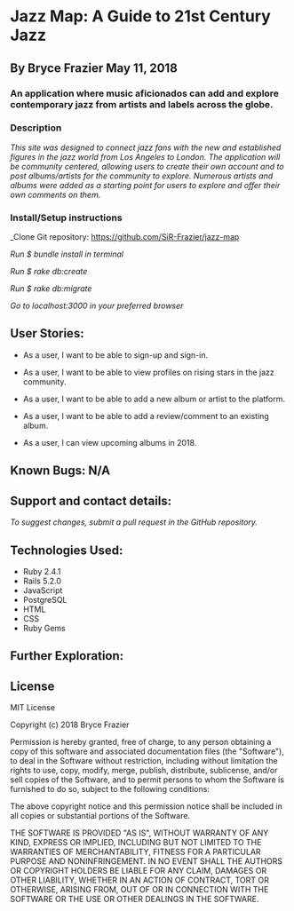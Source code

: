 # Jazz Map: A Guide to 21st Century Jazz

## By Bryce Frazier May 11, 2018

### An application where music aficionados can add and explore contemporary jazz from artists and labels across the globe.

### Description
_This site was designed to connect jazz fans with the new and established figures in the jazz world from Los Angeles to London. The application will be community centered, allowing users to create their own account and to post albums/artists for the community to explore. Numerous artists and albums were added as a starting point for users to explore and offer their own comments on them._

### Install/Setup instructions

_Clone Git repository: https://github.com/SiR-Frazier/jazz-map

_Run $ bundle install in terminal_

_Run $ rake db:create_

_Run $ rake db:migrate_

_Go to localhost:3000 in your preferred browser_

## User Stories:

* As a user, I want to be able to sign-up and sign-in.

* As a user, I want to be able to view profiles on rising stars in the jazz community.

* As a user, I want to be able to add a new album or artist to the platform.

* As a user, I want to be able to add a review/comment to an existing album.

* As a user, I can view upcoming albums in 2018.

## Known Bugs: N/A

## Support and contact details:
_To suggest changes, submit a pull request in the GitHub repository._

## Technologies Used:

* Ruby 2.4.1
* Rails 5.2.0
* JavaScript
* PostgreSQL
* HTML
* CSS
* Ruby Gems

## Further Exploration:

## License

MIT License

Copyright (c) 2018 Bryce Frazier

Permission is hereby granted, free of charge, to any person obtaining a copy of this software and associated documentation files (the "Software"), to deal in the Software without restriction, including without limitation the rights to use, copy, modify, merge, publish, distribute, sublicense, and/or sell copies of the Software, and to permit persons to whom the Software is furnished to do so, subject to the following conditions:

The above copyright notice and this permission notice shall be included in all copies or substantial portions of the Software.

THE SOFTWARE IS PROVIDED "AS IS", WITHOUT WARRANTY OF ANY KIND, EXPRESS OR IMPLIED, INCLUDING BUT NOT LIMITED TO THE WARRANTIES OF MERCHANTABILITY, FITNESS FOR A PARTICULAR PURPOSE AND NONINFRINGEMENT. IN NO EVENT SHALL THE AUTHORS OR COPYRIGHT HOLDERS BE LIABLE FOR ANY CLAIM, DAMAGES OR OTHER LIABILITY, WHETHER IN AN ACTION OF CONTRACT, TORT OR OTHERWISE, ARISING FROM, OUT OF OR IN CONNECTION WITH THE SOFTWARE OR THE USE OR OTHER DEALINGS IN THE SOFTWARE.
